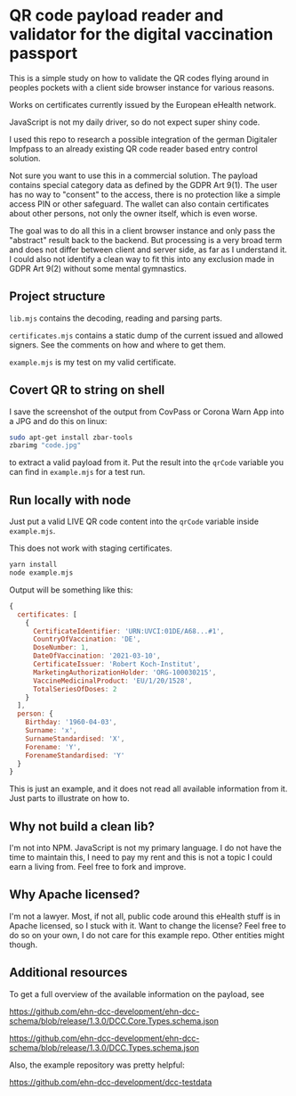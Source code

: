# QR code payload reader and validator for the digital vaccination passport

This is a simple study on how to validate the QR codes flying
around in peoples pockets with a client side browser instance for
various reasons.

Works on certificates currently issued by the European eHealth network.

JavaScript is not my daily driver, so do not expect super shiny code.

I used this repo to research a possible integration of the german
Digitaler Impfpass to an already existing QR code reader based
entry control solution.

Not sure you want to use this in a commercial solution. The payload
contains special category data as defined by the GDPR Art 9(1). The
user has no way to "consent" to the access, there is no protection like
a simple access PIN or other safeguard. The wallet can also contain
certificates about other persons, not only the owner itself, which is
even worse.

The goal was to do all this in a client browser instance and only pass
the "abstract" result back to the backend. But processing is a very
broad term and does not differ between client and server side, as far
as I understand it. I could also not identify a clean way to fit this
into any exclusion made in GDPR Art 9(2) without some mental gymnastics.

## Project structure

`lib.mjs` contains the decoding, reading and parsing parts.

`certificates.mjs` contains a static dump of the current issued and
allowed signers. See the comments on how and where to get them.

`example.mjs` is my test on my valid certificate.

## Covert QR to string on shell

I save the screenshot of the output from CovPass or Corona Warn App into
a JPG and do this on linux:

```bash
sudo apt-get install zbar-tools
zbarimg "code.jpg"
```

to extract a valid payload from it. Put the result into the `qrCode`
variable you can find in `example.mjs` for a test run.

## Run locally with node

Just put a valid LIVE QR code content into the `qrCode` variable inside
`example.mjs`.

This does not work with staging certificates.

```bash
yarn install
node example.mjs
```

Output will be something like this:

```js
{
  certificates: [
    {
      CertificateIdentifier: 'URN:UVCI:01DE/A68...#1',
      CountryOfVaccination: 'DE',
      DoseNumber: 1,
      DateOfVaccination: '2021-03-10',
      CertificateIssuer: 'Robert Koch-Institut',
      MarketingAuthorizationHolder: 'ORG-100030215',
      VaccineMedicinalProduct: 'EU/1/20/1528',
      TotalSeriesOfDoses: 2
    }
  ],
  person: {
    Birthday: '1960-04-03',
    Surname: 'x',
    SurnameStandardised: 'X',
    Forename: 'Y',
    ForenameStandardised: 'Y'
  }
}
```

This is just an example, and it does not read all available information
from it. Just parts to illustrate on how to.

## Why not build a clean lib?

I'm not into NPM. JavaScript is not my primary language. I do not have
the time to maintain this, I need to pay my rent and this is not a topic
I could  earn a living from. Feel free to fork and improve.

## Why Apache licensed?

I'm not a lawyer. Most, if not all, public code around this eHealth stuff
is in Apache licensed, so I stuck with it. Want to change the license?
Feel free to do so on your own, I do not care for this example repo.
Other entities might though.

## Additional resources

To get a full overview of the available information on the payload, see

https://github.com/ehn-dcc-development/ehn-dcc-schema/blob/release/1.3.0/DCC.Core.Types.schema.json

https://github.com/ehn-dcc-development/ehn-dcc-schema/blob/release/1.3.0/DCC.Types.schema.json

Also, the example repository was pretty helpful:

https://github.com/ehn-dcc-development/dcc-testdata
